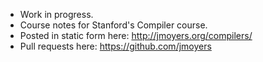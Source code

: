 * Work in progress. 
* Course notes for Stanford's Compiler course.
* Posted in static form here: http://jmoyers.org/compilers/
* Pull requests here: https://github.com/jmoyers
